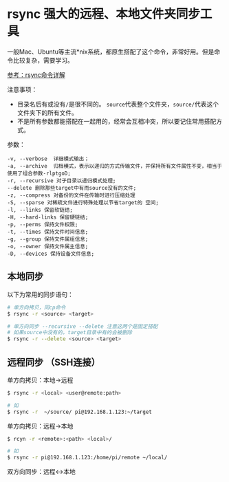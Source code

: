 # rsync 强大的远程、本地文件夹同步工具

一般Mac、Ubuntu等主流*nix系统，都原生搭配了这个命令，非常好用。但是命令比较复杂，需要学习。

[参考：rsync命令详解](http://coolnull.com/1899.html)

注意事项：
- 目录名后有或没有`/`是很不同的。
`source`代表整个文件夹，`source/`代表这个文件夹下的所有文件。
- 不是所有参数都能搭配在一起用的，经常会互相冲突，所以要记住常用搭配方式。

参数：
```
-v, --verbose  详细模式输出；
-a, --archive  归档模式，表示以递归的方式传输文件，并保持所有文件属性不变，相当于使用了组合参数-rlptgoD;
-r, --recursive 对子目录以递归模式处理;
--delete 删除那些target中有而source没有的文件;
-z, --compress 对备份的文件在传输时进行压缩处理
-S, --sparse 对稀疏文件进行特殊处理以节省target的 空间;
-l, --links 保留软链结;
-H, --hard-links 保留硬链结;
-p, --perms 保持文件权限;
-t, --times 保持文件时间信息;
-g, --group 保持文件属组信息;
-o, --owner 保持文件属主信息;
-D, --devices 保持设备文件信息;
```

## 本地同步
以下为常用的同步语句：
```sh
# 单方向拷贝，同cp命令
$ rsync -r <source> <target>

# 单方向同步 --recursive --delete 注意这两个是固定搭配
# 如果source中没有的，target目录中有的会被删除
$ rsync -r --delete <source> <target>
```


## 远程同步 （SSH连接）

单方向拷贝：本地->远程
```sh
$ rsync -r <local> <user@remote:path>

# 如
$ rsync -r  ~/source/ pi@192.168.1.123:~/target
```

单方向拷贝：远程->本地
```sh
$ rcyn -r <remote>:<path> <local>/

# 如
$ rsync -r pi@192.168.1.123:/home/pi/remote ~/local/
```

双方向同步：远程<->本地